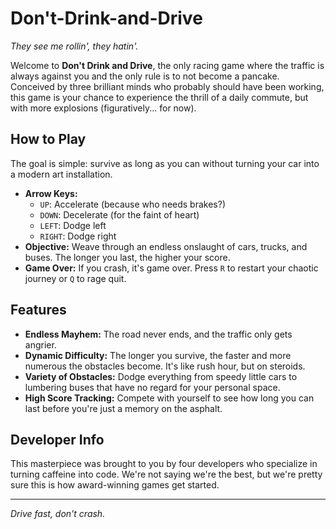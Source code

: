 # Don't-Drink-and-Drive

*They see me rollin', they hatin'.*

Welcome to **Don't Drink and Drive**, the only racing game where the traffic is always against you and the only rule is to not become a pancake. Conceived by three brilliant minds who probably should have been working, this game is your chance to experience the thrill of a daily commute, but with more explosions (figuratively... for now).

## How to Play

The goal is simple: survive as long as you can without turning your car into a modern art installation.

*   **Arrow Keys:**
    *   `UP`: Accelerate (because who needs brakes?)
    *   `DOWN`: Decelerate (for the faint of heart)
    *   `LEFT`: Dodge left
    *   `RIGHT`: Dodge right
*   **Objective:** Weave through an endless onslaught of cars, trucks, and buses. The longer you last, the higher your score.
*   **Game Over:** If you crash, it's game over. Press `R` to restart your chaotic journey or `Q` to rage quit.

## Features

*   **Endless Mayhem:** The road never ends, and the traffic only gets angrier.
*   **Dynamic Difficulty:** The longer you survive, the faster and more numerous the obstacles become. It's like rush hour, but on steroids.
*   **Variety of Obstacles:** Dodge everything from speedy little cars to lumbering buses that have no regard for your personal space.
*   **High Score Tracking:** Compete with yourself to see how long you can last before you're just a memory on the asphalt.

## Developer Info

This masterpiece was brought to you by four developers who specialize in turning caffeine into code. We're not saying we're the best, but we're pretty sure this is how award-winning games get started.

---

*Drive fast, don't crash.*
